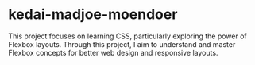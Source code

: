 # kedai-madjoe-moendoer

This project focuses on learning CSS, particularly exploring the power of Flexbox layouts. Through this project, I aim to understand and master Flexbox concepts for better web design and responsive layouts.